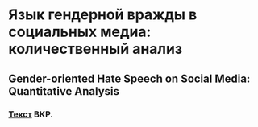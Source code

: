 # Язык гендерной вражды в социальных медиа: количественный анализ
## Gender-oriented Hate Speech on Social Media: Quantitative Analysis
### [Текст](https://docs.google.com/document/d/1YDidrIBGNLh0zkYo0YIjd8MkS52k4poLaj8UU9n-x_k/edit#) ВКР.
